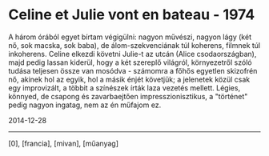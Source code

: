 # Celine et Julie vont en bateau - 1974

A három órából egyet bírtam végigülni: nagyon művészi, nagyon lágy (két nő, sok macska, sok baba), de álom-szekvenciának túl koherens, filmnek túl inkoherens. Celine elkezdi követni Julie-t az utcán (Alice csodaországban), majd pedig lassan kiderül, hogy a két szereplő világról, környezetről szóló tudása teljesen össze van mosódva - számomra a főhős egyetlen skizofrén nő, akinek hol az egyik, hol a másik énjét követjük; a jelenetek közül csak egy improvizált, a többit a színészek írták laza vezetés mellett. Légies, könnyed, de csapong és zavarbaejtően impresszionisztikus, a "történet" pedig nagyon ingatag, nem az én műfajom ez.

2014-12-28 

----

[0], [francia], [mivan], [műanyag]